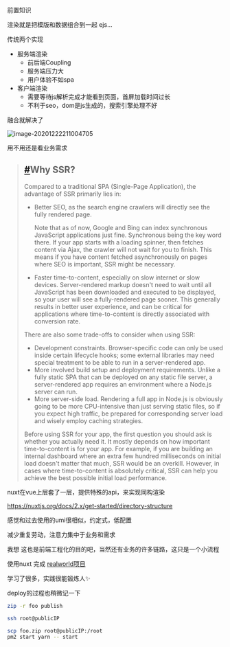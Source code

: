 前置知识

渲染就是把模版和数据组合到一起 ejs...

传统两个实现

- 服务端渲染
  - 前后端Coupling
  - 服务端压力大
  - 用户体验不如spa
- 客户端渲染
  - 需要等待js解析完成才能看到页面，首屏加载时间过长
  - 不利于seo，dom是js生成的，搜索引擎处理不好



融合就解决了

![image-20201222211004705](http://picbed.sedationh.cn/image-20201222211004705.png)

用不用还是看业务需求

> ## [#](https://ssr.vuejs.org/#why-ssr)Why SSR?
>
> Compared to a traditional SPA (Single-Page Application), the advantage of SSR primarily lies in:
>
> - Better SEO, as the search engine crawlers will directly see the fully rendered page.
>
>   Note that as of now, Google and Bing can index synchronous JavaScript applications just fine. Synchronous being the key word there. If your app starts with a loading spinner, then fetches content via Ajax, the crawler will not wait for you to finish. This means if you have content fetched asynchronously on pages where SEO is important, SSR might be necessary.
>
> - Faster time-to-content, especially on slow internet or slow devices. Server-rendered markup doesn't need to wait until all JavaScript has been downloaded and executed to be displayed, so your user will see a fully-rendered page sooner. This generally results in better user experience, and can be critical for applications where time-to-content is directly associated with conversion rate.
>
> There are also some trade-offs to consider when using SSR:
>
> - Development constraints. Browser-specific code can only be used inside certain lifecycle hooks; some external libraries may need special treatment to be able to run in a server-rendered app.
> - More involved build setup and deployment requirements. Unlike a fully static SPA that can be deployed on any static file server, a server-rendered app requires an environment where a Node.js server can run.
> - More server-side load. Rendering a full app in Node.js is obviously going to be more CPU-intensive than just serving static files, so if you expect high traffic, be prepared for corresponding server load and wisely employ caching strategies.
>
> Before using SSR for your app, the first question you should ask is whether you actually need it. It mostly depends on how important time-to-content is for your app. For example, if you are building an internal dashboard where an extra few hundred milliseconds on initial load doesn't matter that much, SSR would be an overkill. However, in cases where time-to-content is absolutely critical, SSR can help you achieve the best possible initial load performance.



nuxt在vue上层套了一层，提供特殊的api，来实现同构渲染

https://nuxtjs.org/docs/2.x/get-started/directory-structure

感觉和过去使用的umi很相似，约定式，低配置

减少重复劳动，注意力集中于业务和需求

我想 这也是前端工程化的目的吧，当然还有业务的许多链路，这只是一个小流程



使用nuxt 完成 [realworld项目](https://github.com/SedationH/my-realworld/tree/frontends/nuxt)

学习了很多，实践很能锻炼人✨



deploy的过程也稍微记一下

```zsh
zip -r foo publish

ssh root@publicIP

scp foo.zip root@publicIP:/root
pm2 start yarn -- start
```

